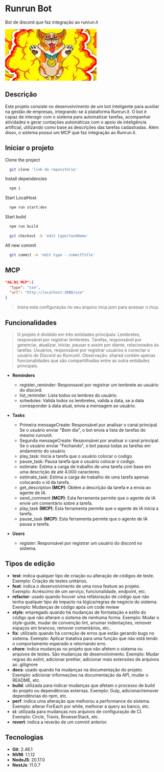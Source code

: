 # Runrun Bot

Bot de discord que faz integração ao runrun.it

![Banner Bot Runrunit](/github/dog-icon.jpg)

## Descrição

Este projeto consiste no desenvolvimento de um bot inteligente para auxiliar na gestão de empresas, integrando-se à plataforma Runrun.it. O bot é capaz de interagir com o sistema para automatizar tarefas, acompanhar atividades e gerar contações automáticas com o apoio de inteligência artificial, utilizando como base as descrições das tarefas cadastradas. Além disso, o sistema possui um MCP que faz integração ao Runrun.it.

## Iniciar o projeto

Clone the project

```bash
  git clone 'link do repositório'
```

Install dependencies

```bash
  npm i
```

Start LocalHost

```bash
  npm run start:dev
```

Start build

```bash
  npm run build
```

```bash
  git checkout -b 'edit type/taskName'
```

All new commit

```bash
  git commit -m 'edit type - commitTitle'
```

## MCP

```json
"AG.N1 MCP":{
  "type": "sse",
  "url": "http://localhost:3000/sse"
}
```

> Insira esta configuração no seu arquivo mcp.json para acessar o mcp.

## Funcionalidades

> O projeto é dividido em três entidades principais: Lembretes, responsável por registrar lembretes. Tarefas, responsável por gerenciar, atualizar, iniciar, pausar e assim por diante, relacionados às tarefas. Usuários, responsável por registrar usuários e conectar o usuário do Discord ao Runrunit. Observação: shared contém apenas funcionalidades que são compartilhadas entre as outra entidades principais.

* **Reminders**
  - register_reminder: Responsavel por registrar um lembrete ao usuário do discord.
  - list_reminder: Lista todos os lembres do usuário.
  - schedules: Valida todos os lembretes, valida a data, se a data corresponder à data atual, envia a mensagem ao usuário.

* **Tasks**
  - Primeira messageCreate: Responsável por analisar o canal principal. Se o usuário enviar "Bom dia", o bot envia a lista de tarefas do mesmo runrunit.
  - Segunda messageCreate: Responsável por analisar o canal principal. Se o usuário enviar "Fechando", o bot pausa todas as tarefas em andamento do usuário.
  - play_task: Inicia a tarefa que o usuário colocar o codigo.
  - pause_task: Pausa tarefa que o usuário colocar o codigo.
  - estimate: Estima a carga de trabalho de uma tarefa com base em uma descrição de até 4.000 caracteres.
  - estimate_task: Estima a carga de trabalho de uma tarefa apenas colocando o id da tarefa.
  - get_description **(MCP)**: Obtém a descrição da tarefa e a envia ao agente de IA.
  - send_comment **(MCP)**: Esta ferramenta permite que o agente de IA envie um comentário sobre a tarefa. 
  - play_task **(MCP)**: Esta ferramenta permite que o agente de IA inicia a tarefa.
  - pause_task **(MCP)**: Esta ferramenta permite que o agente de IA pausa a tarefa.

* **Users**
  - register: Responsável por registrar um usuário do discord no sistema.

## Tipos de edição

- **test**: indica qualquer tipo de criação ou alteração de códigos de teste. Exemplo: Criação de testes unitários.
- **feat**: indica o desenvolvimento de uma nova feature ao projeto. Exemplo: Acréscimo de um serviço, funcionalidade, endpoint, etc.
- **refactor**: usado quando houver uma refatoração de código que não tenha qualquer tipo de impacto na lógica/regras de negócio do sistema. Exemplo: Mudanças de código após um code review
- **style**: empregado quando há mudanças de formatação e estilo do código que não alteram o sistema de nenhuma forma.
Exemplo: Mudar o style-guide, mudar de convenção lint, arrumar indentações, remover espaços em brancos, remover comentários, etc..
- **fix**: utilizado quando há correção de erros que estão gerando bugs no sistema.
Exemplo: Aplicar tratativa para uma função que não está tendo o comportamento esperado e retornando erro.
- **chore**: indica mudanças no projeto que não afetem o sistema ou arquivos de testes. São mudanças de desenvolvimento.
Exemplo: Mudar regras do eslint, adicionar prettier, adicionar mais extensões de arquivos ao .gitignore
- **docs**: usado quando há mudanças na documentação do projeto.
Exemplo: adicionar informações na documentação da API, mudar o README, etc.
- **build**: utilizada para indicar mudanças que afetam o processo de build do projeto ou dependências externas.
Exemplo: Gulp, adicionar/remover dependências do npm, etc.
- **perf**: indica uma alteração que melhorou a performance do sistema.
Exemplo: alterar ForEach por while, melhorar a query ao banco, etc.
- **ci**: utilizada para mudanças nos arquivos de configuração de CI.
Exemplo: Circle, Travis, BrowserStack, etc.
- **revert**: indica a reverão de um commit anterior.

## Tecnologias

- **Git**: 2.46.1
- **NVM**: 1.1.12
- **NodeJS**: 20.17.0
- **NestJs**: 11.0.7